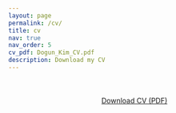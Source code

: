 ```yaml
---
layout: page
permalink: /cv/
title: cv
nav: true
nav_order: 5
cv_pdf: Dogun_Kim_CV.pdf
description: Download my CV
---
```


<div style="text-align: center; margin-top: 50px;">
  <a href="{{ '/assets/pdf/Dogun_Kim_CV.pdf' | relative_url }}" target="_blank" class="btn btn-primary btn-lg">
    <i class="fas fa-file-pdf"></i> Download CV (PDF)
  </a>
</div>
